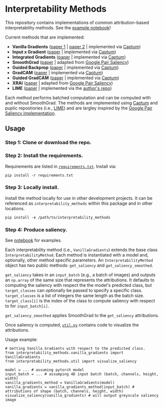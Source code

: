 # Interpretability Methods
This repository contains implementations of common attribution-based interpretability methods. See the [example notebook](https://github.mit.edu/aboggust/interpretability_methods/blob/master/examples/interpretability_examples.ipynb)!

Current methods that are implemented:
* **Vanilla Gradients** ([paper 1](https://www.researchgate.net/profile/Aaron_Courville/publication/265022827_Visualizing_Higher-Layer_Features_of_a_Deep_Network/links/53ff82b00cf24c81027da530.pdf) | [paper 2](https://arxiv.org/pdf/1312.6034.pdf) | implemented via [Captum](https://captum.ai/api/saliency.html))
* **Input x Gradient** ([paper](https://arxiv.org/pdf/1605.01713.pdf) | implemented via [Captum](https://captum.ai/api/input_x_gradient.html))
* **Integrated Gradients** ([paper](https://arxiv.org/pdf/1703.01365.pdf) | implemented via [Captum](https://captum.ai/api/integrated_gradients.html))
* **SmoothGrad** ([paper](https://arxiv.org/abs/1706.03825.pdf) | adapted from [Google Pair Saliency](https://github.com/PAIR-code/saliency))
* **Guided Backprop** ([paper](https://arxiv.org/pdf/1412.6806.pdf) | implemented via [Captum](https://captum.ai/api/guided_backprop.html))
* **GradCAM** ([paper](https://arxiv.org/pdf/1610.02391.pdf) | implemented via [Captum](https://captum.ai/api/layer.html#gradcam))
* **Guided GradCAM** ([paper](https://arxiv.org/pdf/1610.02391.pdf) | implemented via [Captum](https://captum.ai/api/guided_grad_cam.html))
* **XRAI** ([paper](https://arxiv.org/pdf/1906.02825.pdf) | adapted from [Google Pair Saliency](https://github.com/PAIR-code/saliency))
* **LIME** ([paper](https://arxiv.org/pdf/1602.04938.pdf) | implemented via the [author's repo](https://github.com/marcotcr/lime))

Each method performs batched computation and can be computed with and without SmoothGrad. The methods are implemented using [Captum](https://captum.ai/) and puplic repostiories (i.e., [LIME](https://github.com/marcotcr/lime)) and are largley inspired by the [Google Pair Saliency implementation](https://github.com/PAIR-code/saliency).

## Usage
### Step 1: Clone or download the repo.

### Step 2: Install the requirements.
Requirements are listed in [`requirements.txt`](https://github.mit.edu/aboggust/interpretability_methods/blob/master/requirements.txt). Install via:

```pip install -r requirements.txt```

### Step 3: Locally install.
Install the method locally for use in other development projects. It can be referenced as `interpretability_methods` within this package and in other locations.

```pip install -e /path/to/interpretability_methods```

### Step 4: Produce saliency.
See [notebook](https://github.mit.edu/aboggust/interpretability_methods/blob/master/examples/interpretability_examples.ipynb) for examples.

Each interpretability method (i.e., `VanillaGradients`) extends the base class `InterpretabilityMethod`. Each method is instantiated with a model and, optionally, other method specific parameters. An `InterpretabilityMethod` object has two public methods: `get_saliency` and `get_saliency_smoothed`. 

`get_saliency` takes in an `input_batch` (e.g., a batch of images) and outputs an `np.array` of the same size that represents the attributions. It defaults to computing the saliency with respect the the model's predicted class, but `target_classes` can optionally be passed to specify a specific class. `target_classes` is a list of integers the same length as the batch size. `target_class[i]` is the index of the class to compute saliency with respect to for `input_batch[i]`.

`get_saliency_smoothed` applies SmoothGrad to the `get_saliency` attributions.

Once saliency is computed, [`util.py`](https://github.mit.edu/aboggust/interpretability_methods/blob/master/util.py) contains code to visualize the attributions.

Usage example:
```
# Getting Vanilla Gradients with respect to the predicted class.
from interpretability_methods.vanilla_gradients import VanillaGradients
from interpretability_methods.util import visualize_saliency

model = ... # assuming pytorch model 
input_batch = ... # assumping 4D input batch (batch, channels, height, width)
vanilla_gradients_method = VanillaGradients(model)
vanilla_gradients = vanilla_gradients_method(input_batch) # attributions of shape (batch, channels, height, width)
visualize_saliency(vanilla_gradients) # will output greyscale saliency image
```
